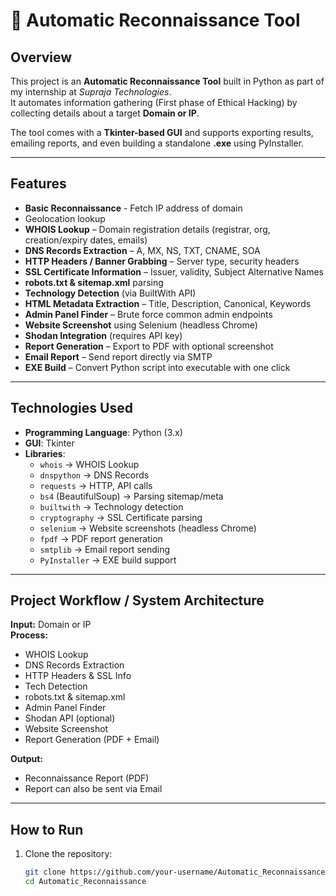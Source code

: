# 🔎 Automatic Reconnaissance Tool

## Overview
This project is an **Automatic Reconnaissance Tool** built in Python as part of my internship at *Supraja Technologies*.  
It automates information gathering (First phase of Ethical Hacking) by collecting details about a target **Domain or IP**.

The tool comes with a **Tkinter-based GUI** and supports exporting results, emailing reports, and even building a standalone **.exe** using PyInstaller.  

---

## Features  
- **Basic Reconnaissance**  - Fetch IP address of domain
- Geolocation lookup  
- **WHOIS Lookup** – Domain registration details (registrar, org, creation/expiry dates, emails)  
- **DNS Records Extraction** – A, MX, NS, TXT, CNAME, SOA  
- **HTTP Headers / Banner Grabbing** – Server type, security headers  
- **SSL Certificate Information** – Issuer, validity, Subject Alternative Names  
- **robots.txt & sitemap.xml** parsing  
- **Technology Detection** (via BuiltWith API)  
- **HTML Metadata Extraction** – Title, Description, Canonical, Keywords  
- **Admin Panel Finder** – Brute force common admin endpoints  
- **Website Screenshot** using Selenium (headless Chrome)  
- **Shodan Integration** (requires API key)  
- **Report Generation** – Export to PDF with optional screenshot  
- **Email Report** – Send report directly via SMTP  
- **EXE Build** – Convert Python script into executable with one click  

---

## Technologies Used  
- **Programming Language**: Python (3.x)  
- **GUI**: Tkinter  
- **Libraries**:  
  - `whois` → WHOIS Lookup  
  - `dnspython` → DNS Records  
  - `requests` → HTTP, API calls  
  - `bs4` (BeautifulSoup) → Parsing sitemap/meta  
  - `builtwith` → Technology detection  
  - `cryptography` → SSL Certificate parsing  
  - `selenium` → Website screenshots (headless Chrome)  
  - `fpdf` → PDF report generation  
  - `smtplib` → Email report sending  
  - `PyInstaller` → EXE build support  

---

## Project Workflow / System Architecture  
**Input:** Domain or IP  
**Process:**  
- WHOIS Lookup  
- DNS Records Extraction  
- HTTP Headers & SSL Info  
- Tech Detection  
- robots.txt & sitemap.xml  
- Admin Panel Finder  
- Shodan API (optional)  
- Website Screenshot  
- Report Generation (PDF + Email)  

**Output:**  
- Reconnaissance Report (PDF)  
- Report can also be sent via Email  

---

## How to Run
1. Clone the repository:
   ```bash
   git clone https://github.com/your-username/Automatic_Reconnaissance.git
   cd Automatic_Reconnaissance
